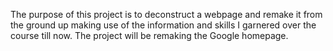 The purpose of this project is to deconstruct a webpage and remake it from the ground up making use of the information and skills I garnered over the course till now.
The project will be remaking the Google homepage.